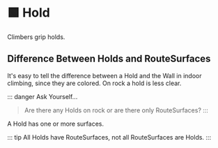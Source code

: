 # 🟩 Hold

Climbers grip holds.

## Difference Between Holds and RouteSurfaces

It's easy to tell the difference between a Hold and the Wall in indoor climbing, since they are colored. On rock a hold is less clear.

::: danger Ask Yourself...
> Are there any Holds on rock or are there only RouteSurfaces?
:::

A Hold has one or more surfaces. 

::: tip
All Holds have RouteSurfaces, not all RouteSurfaces are Holds.
:::